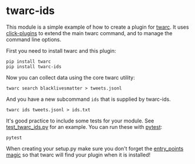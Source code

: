 # twarc-ids

This module is a simple example of how to create a plugin for [twarc]. It uses
[click-plugins] to extend the main twarc command, and to manage the command
line options.

First you need to install twarc and this plugin:

    pip install twarc
    pip install twarc-ids

Now you can collect data using the core twarc utility:

    twarc search blacklivesmatter > tweets.jsonl

And you have a new subcommand `ids` that is supplied by twarc-ids.

    twarc ids tweets.jsonl > ids.txt

It's good practice to include some tests for your module. See
[test_twarc_ids.py] for an example. You can run these with [pytest]:

    pytest

When creating your setup.py make sure you don't forget the [entry_points magic]
so that twarc will find your plugin when it is installed!

[click-plugins]: https://pypi.org/project/click-plugins/
[pytest]: https://pypi.org/project/pytest/ 
[test_twarc_ids.py]: https://github.com/DocNow/twarc-ids/blob/main/test_twarc_ids.py
[entry_points magic]: https://github.com/DocNow/twarc-ids/blob/main/setup.py#L20-L22
[twarc]: https://github.com/docnow/twarc

